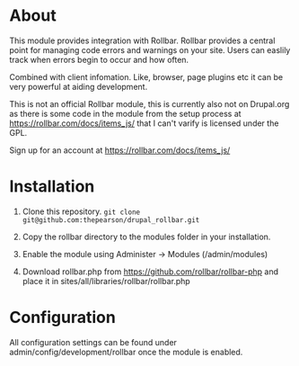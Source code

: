 About
=====

This module provides integration with Rollbar. Rollbar provides a central
point for managing code errors and warnings on your site. Users can easlily
track when errors begin to occur and how often.

Combined with client infomation. Like, browser, page plugins etc it can be
very powerful at aiding development.

This is not an official Rollbar module, this is currently also not on Drupal.org
as there is some code in the module from the setup process at https://rollbar.com/docs/items_js/
that I can't varify is licensed under the GPL.

Sign up for an account at https://rollbar.com/docs/items_js/


Installation
============

1. Clone this repository. `git clone git@github.com:thepearson/drupal_rollbar.git`

2. Copy the rollbar directory to the modules folder in your installation.

3. Enable the module using Administer -> Modules (/admin/modules)

4. Download rollbar.php from https://github.com/rollbar/rollbar-php and place it
   in sites/all/libraries/rollbar/rollbar.php


Configuration
============

All configuration settings can be found under admin/config/development/rollbar
once the module is enabled.

